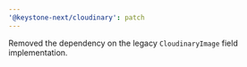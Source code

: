 ```yaml
---
'@keystone-next/cloudinary': patch
---
```


Removed the dependency on the legacy `CloudinaryImage` field implementation.
